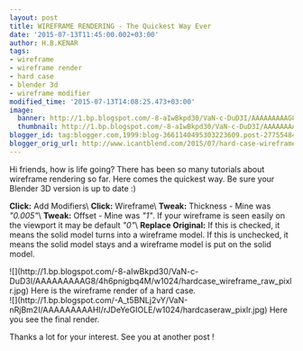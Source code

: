 ```yaml
---
layout: post
title: WIREFRAME RENDERING - The Quickest Way Ever
date: '2015-07-13T11:45:00.002+03:00'
author: H.B.KENAR
tags:
- wireframe
- wireframe render
- hard case
- blender 3d
- wireframe modifier
modified_time: '2015-07-13T14:08:25.473+03:00'
image:
  banner: http://1.bp.blogspot.com/-8-aIwBkpd30/VaN-c-DuD3I/AAAAAAAAAG8/4h6pnigbq4M/w1024/hardcase_wireframe_raw_pixlr.jpg
  thumbnail: http://1.bp.blogspot.com/-8-aIwBkpd30/VaN-c-DuD3I/AAAAAAAAAG8/4h6pnigbq4M/s96/hardcase_wireframe_raw_pixlr.jpg
blogger_id: tag:blogger.com,1999:blog-3661140495303223609.post-2775548405433251514
blogger_orig_url: http://www.icantblend.com/2015/07/hard-case-wireframe-quickest-way-ever.html
---
```


Hi friends, how is life going? There has been so many tutorials about wireframe rendering so far. Here comes the quickest way. Be sure your Blender 3D version is up to date :)

**Click:** Add Modifiers\\
**Click:** Wireframe\\
**Tweak:** Thickness - Mine was *"0.005"*\\
**Tweak:** Offset - Mine was *"1"*. If your wireframe is seen easily on the viewport it may be default *"0"*\\
**Replace Original:** If this is checked, it means the solid model turns into a wireframe model. If this is unchecked, it means the solid model stays and a wireframe model is put on the solid model.

<div class="figure">
![](http://1.bp.blogspot.com/-8-aIwBkpd30/VaN-c-DuD3I/AAAAAAAAAG8/4h6pnigbq4M/w1024/hardcase_wireframe_raw_pixlr.jpg)
Here is the wireframe render of a hard case.
</div>

<div class="figure">
![](http://1.bp.blogspot.com/-A_t5BNLj2vY/VaN-nRjBm2I/AAAAAAAAAHI/rJDeYeGIOLE/w1024/hardcaseraw_pixlr.jpg)
Here you see the final render.
</div>

Thanks a lot for your interest. See you at another post !

